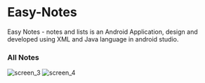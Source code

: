 # Easy-Notes
Easy Notes - notes and lists is an Android Application, design and developed using XML and Java language in android studio.

### All Notes

![screen_3](https://user-images.githubusercontent.com/78471553/140938929-5ea3d7a8-67ed-429f-9211-fa1e51ef31b1.png)      ![screen_4](https://user-images.githubusercontent.com/78471553/140939204-4a208e03-0e50-4122-ad2b-fd141864e644.png)



